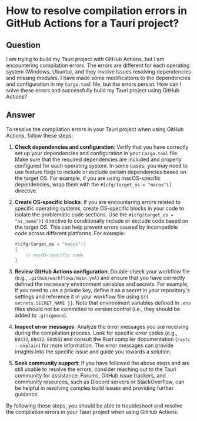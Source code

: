 # How to resolve compilation errors in GitHub Actions for a Tauri project?

## Question
I am trying to build my Tauri project with GitHub Actions, but I am encountering compilation errors. The errors are different for each operating system (Windows, Ubuntu), and they involve issues resolving dependencies and missing modules. I have made some modifications to the dependencies and configuration in my `Cargo.toml` file, but the errors persist. How can I solve these errors and successfully build my Tauri project using GitHub Actions?

## Answer
To resolve the compilation errors in your Tauri project when using GitHub Actions, follow these steps:

1. **Check dependencies and configuration**: Verify that you have correctly set up your dependencies and configuration in your `Cargo.toml` file. Make sure that the required dependencies are included and properly configured for each operating system. In some cases, you may need to use feature flags to include or exclude certain dependencies based on the target OS. For example, if you are using macOS-specific dependencies, wrap them with the `#[cfg(target_os = "macos")]` directive.

2. **Create OS-specific blocks**: If you are encountering errors related to specific operating systems, create OS-specific blocks in your code to isolate the problematic code sections. Use the `#[cfg(target_os = "os_name")]` directive to conditionally include or exclude code based on the target OS. This can help prevent errors caused by incompatible code across different platforms. For example:

   ```rust
   #[cfg(target_os = "macos")]
   {
       // macOS-specific code
   }
   ```

3. **Review GitHub Actions configuration**: Double-check your workflow file (e.g., `.github/workflows/main.yml`) and ensure that you have correctly defined the necessary environment variables and secrets. For example, if you need to use a private key, define it as a secret in your repository's settings and reference it in your workflow file using `${{ secrets.SECRET_NAME }}`. Note that environment variables defined in `.env` files should not be committed to version control (i.e., they should be added to `.gitignore`).

4. **Inspect error messages**: Analyze the error messages you are receiving during the compilation process. Look for specific error codes (e.g., `E0433`, `E0432`, `E0455`) and consult the Rust compiler documentation (`rustc --explain`) for more information. The error messages can provide insights into the specific issue and guide you towards a solution.

5. **Seek community support**: If you have followed the above steps and are still unable to resolve the errors, consider reaching out to the Tauri community for assistance. Forums, GitHub issue trackers, and community resources, such as Discord servers or StackOverflow, can be helpful in resolving complex build issues and providing further guidance.

By following these steps, you should be able to troubleshoot and resolve the compilation errors in your Tauri project when using GitHub Actions.